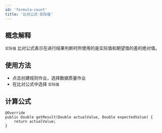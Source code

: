 ```yaml
---
id: 'formula-count'
title: '比对公式-实际值'
---
```


## 概念解释
`实际值` 比对公式表示在进行结果判断时所使用的是实际值和期望值的差的绝对值。

## 使用方法
- 点击创建规则作业，选择数据质量作业
- 在比对公式中选择 `实际值` 

## 计算公式

```
@Override
public Double getResult(Double actualValue, Double expectedValue) {
    return actualValue;
}
```

